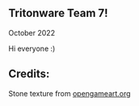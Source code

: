 Tritonware Team 7!
---

October 2022

Hi everyone :)



Credits:
---

Stone texture from [opengameart.org](https://opengameart.org/content/stone-texture)

